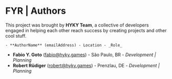 # FYR | Authors

This project was brought by **HYKY Team**, a collective of developers engaged in helping each other reach success by creating projects and other cool stuff.

    - **AuthorName** (emailAddress) - Location - _Role_

- **Fabio Y. Goto** (fabio@hyky.games) - São Paulo, BR - _Development | Planning_
- **Robert Rüdiger** (robert@hyky.games) - Prenzlau, DE - _Development | Planning_
